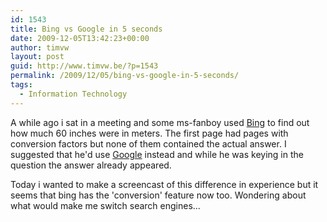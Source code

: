 ```yaml
---
id: 1543
title: Bing vs Google in 5 seconds
date: 2009-12-05T13:42:23+00:00
author: timvw
layout: post
guid: http://www.timvw.be/?p=1543
permalink: /2009/12/05/bing-vs-google-in-5-seconds/
tags:
  - Information Technology
---
```

A while ago i sat in a meeting and some ms-fanboy used [Bing](http://www.bing.com) to find out how much 60 inches were in meters. The first page had pages with conversion factors but none of them contained the actual answer. I suggested that he'd use [Google](http://www.google.com) instead and while he was keying in the question the answer already appeared.

Today i wanted to make a screencast of this difference in experience but it seems that bing has the 'conversion' feature now too. Wondering about what would make me switch search engines...
